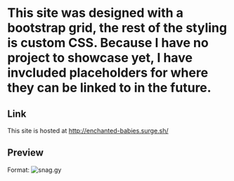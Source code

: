 # This site was designed with a bootstrap grid, the rest of the styling is custom CSS. Because I have no project to showcase yet, I have invcluded placeholders for where they can be linked to in the future. 

## Link

This site is hosted at http://enchanted-babies.surge.sh/

## Preview

Format: ![snag.gy](https://snag.gy/1rcQd7.jpg)


